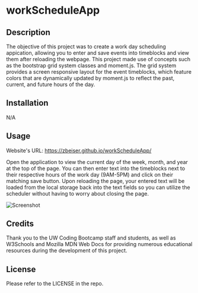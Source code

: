 # workScheduleApp

## Description
The objective of this project was to create a work day scheduling appication, allowing you to enter and save events into timeblocks and view them after reloading the webpage. This project made use of concepts such as the bootstrap grid system classes and moment.js. The grid system provides a screen responsive layout for the event timeblocks, which feature colors that are dynamically updated by moment.js to reflect the past, current, and future hours of the day.

## Installation
N/A

## Usage
Website's URL: https://zbeiser.github.io/workScheduleApp/

Open the application to view the current day of the week, month, and year at the top of the page. You can then enter text into the timeblocks next to their respective hours of the work day (9AM-5PM) and click on their matching save button. Upon reloading the page, your entered text will be loaded from the local storage back into the text fields so you can utilize the scheduler without having to worry about closing the page.

![Screenshot](https://github.com/zbeiser/timedCodingQuiz/blob/main/assets/workScheduleApp.png?raw=true)

## Credits
Thank you to the UW Coding Bootcamp staff and students, as well as W3Schools and Mozilla MDN Web Docs for providing numerous educational resources during the development of this project.

## License
Please refer to the LICENSE in the repo.